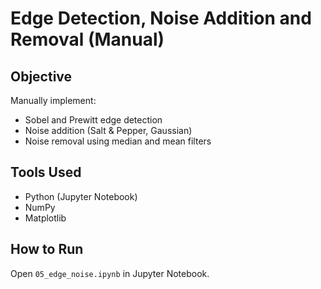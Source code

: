 # Edge Detection, Noise Addition and Removal (Manual)

## Objective
Manually implement:
- Sobel and Prewitt edge detection
- Noise addition (Salt & Pepper, Gaussian)
- Noise removal using median and mean filters

## Tools Used
- Python (Jupyter Notebook)
- NumPy
- Matplotlib

## How to Run
Open `05_edge_noise.ipynb` in Jupyter Notebook.
